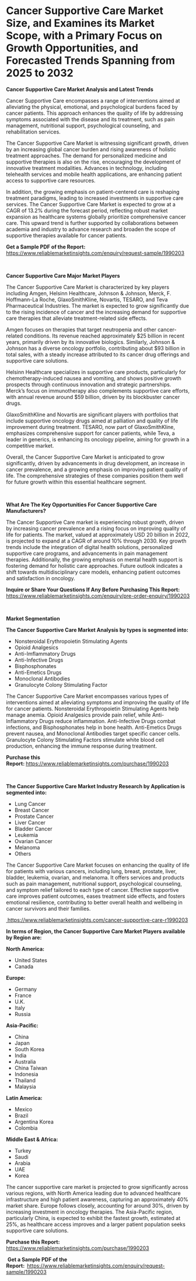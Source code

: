 <p><h1>Cancer Supportive Care Market Size, and Examines its Market Scope, with a Primary Focus on Growth Opportunities, and Forecasted Trends Spanning from 2025 to 2032</h1></p><p><strong>Cancer Supportive Care Market Analysis and Latest Trends</strong></p>
<p><p>Cancer Supportive Care encompasses a range of interventions aimed at alleviating the physical, emotional, and psychological burdens faced by cancer patients. This approach enhances the quality of life by addressing symptoms associated with the disease and its treatment, such as pain management, nutritional support, psychological counseling, and rehabilitation services. </p><p>The Cancer Supportive Care Market is witnessing significant growth, driven by an increasing global cancer burden and rising awareness of holistic treatment approaches. The demand for personalized medicine and supportive therapies is also on the rise, encouraging the development of innovative treatment modalities. Advances in technology, including telehealth services and mobile health applications, are enhancing patient access to supportive care resources.</p><p>In addition, the growing emphasis on patient-centered care is reshaping treatment paradigms, leading to increased investments in supportive care services. The Cancer Supportive Care Market is expected to grow at a CAGR of 13.2% during the forecast period, reflecting robust market expansion as healthcare systems globally prioritize comprehensive cancer care. This upward trend is further supported by collaborations between academia and industry to advance research and broaden the scope of supportive therapies available for cancer patients.</p></p>
<p><strong>Get a Sample PDF of the Report:&nbsp;</strong> <a href="https://www.reliablemarketinsights.com/enquiry/request-sample/1990203?utm_campaign=3003&utm_medium=2&utm_source=Github&utm_content=ia&utm_term=19042025&utm_id=cancer-supportive-care">https://www.reliablemarketinsights.com/enquiry/request-sample/1990203</a></p>
<p>&nbsp;</p>
<p><strong>Cancer Supportive Care Major Market Players</strong></p>
<p><p>The Cancer Supportive Care Market is characterized by key players including Amgen, Helsinn Healthcare, Johnson & Johnson, Merck, F. Hoffmann-La Roche, GlaxoSmithKline, Novartis, TESARO, and Teva Pharmaceutical Industries. The market is expected to grow significantly due to the rising incidence of cancer and the increasing demand for supportive care therapies that alleviate treatment-related side effects.</p><p>Amgen focuses on therapies that target neutropenia and other cancer-related conditions. Its revenue reached approximately $25 billion in recent years, primarily driven by its innovative biologics. Similarly, Johnson & Johnson has a diverse oncology portfolio, contributing about $93 billion in total sales, with a steady increase attributed to its cancer drug offerings and supportive care solutions.</p><p>Helsinn Healthcare specializes in supportive care products, particularly for chemotherapy-induced nausea and vomiting, and shows positive growth prospects through continuous innovation and strategic partnerships. Merck’s focus on immunotherapy also complements supportive care efforts, with annual revenue around $59 billion, driven by its blockbuster cancer drugs.</p><p>GlaxoSmithKline and Novartis are significant players with portfolios that include supportive oncology drugs aimed at palliation and quality of life improvement during treatment. TESARO, now part of GlaxoSmithKline, emphasizes comprehensive support for cancer patients, while Teva, a leader in generics, is enhancing its oncology pipeline, aiming for growth in a competitive market.</p><p>Overall, the Cancer Supportive Care Market is anticipated to grow significantly, driven by advancements in drug development, an increase in cancer prevalence, and a growing emphasis on improving patient quality of life. The comprehensive strategies of these companies position them well for future growth within this essential healthcare segment.</p></p>
<p>&nbsp;</p>
<p><strong>What Are The Key Opportunities For Cancer Supportive Care Manufacturers?</strong></p>
<p><p>The Cancer Supportive Care market is experiencing robust growth, driven by increasing cancer prevalence and a rising focus on improving quality of life for patients. The market, valued at approximately USD 20 billion in 2022, is projected to expand at a CAGR of around 10% through 2030. Key growth trends include the integration of digital health solutions, personalized supportive care programs, and advancements in pain management therapies. Additionally, the growing emphasis on mental health support is fostering demand for holistic care approaches. Future outlook indicates a shift towards multidisciplinary care models, enhancing patient outcomes and satisfaction in oncology.</p></p>
<p><strong>Inquire or Share Your Questions If Any Before Purchasing This Report:</strong> <a href="https://www.reliablemarketinsights.com/enquiry/pre-order-enquiry/1990203?utm_campaign=3003&utm_medium=2&utm_source=Github&utm_content=ia&utm_term=19042025&utm_id=cancer-supportive-care">https://www.reliablemarketinsights.com/enquiry/pre-order-enquiry/1990203</a></p>
<p>&nbsp;</p>
<p><strong>Market Segmentation</strong></p>
<p><strong>The Cancer Supportive Care Market Analysis by types is segmented into:</strong></p>
<p><ul><li>Nonsteroidal Erythropoietin Stimulating Agents</li><li>Opioid Analgesics</li><li>Anti-Imflammatory Drugs</li><li>Anti-Infective Drugs</li><li>Bisphosphonates</li><li>Anti-Emetics Drugs</li><li>Monoclonal Antibodies</li><li>Granulocyte Colony Stimulating Factor</li></ul></p>
<p><p>The Cancer Supportive Care Market encompasses various types of interventions aimed at alleviating symptoms and improving the quality of life for cancer patients. Nonsteroidal Erythropoietin Stimulating Agents help manage anemia. Opioid Analgesics provide pain relief, while Anti-Inflammatory Drugs reduce inflammation. Anti-Infective Drugs combat infections, and Bisphosphonates help in bone health. Anti-Emetics Drugs prevent nausea, and Monoclonal Antibodies target specific cancer cells. Granulocyte Colony Stimulating Factors stimulate white blood cell production, enhancing the immune response during treatment.</p></p>
<p><strong>Purchase this Report:&nbsp;</strong><a href="https://www.reliablemarketinsights.com/purchase/1990203?utm_campaign=3003&utm_medium=2&utm_source=Github&utm_content=ia&utm_term=19042025&utm_id=cancer-supportive-care">https://www.reliablemarketinsights.com/purchase/1990203</a></p>
<p>&nbsp;</p>
<p><strong>The Cancer Supportive Care Market Industry Research by Application is segmented into:</strong></p>
<p><ul><li>Lung Cancer</li><li>Breast Cancer</li><li>Prostate Cancer</li><li>Liver Cancer</li><li>Bladder Cancer</li><li>Leukemia</li><li>Ovarian Cancer</li><li>Melanoma</li><li>Others</li></ul></p>
<p><p>The Cancer Supportive Care Market focuses on enhancing the quality of life for patients with various cancers, including lung, breast, prostate, liver, bladder, leukemia, ovarian, and melanoma. It offers services and products such as pain management, nutritional support, psychological counseling, and symptom relief tailored to each type of cancer. Effective supportive care improves patient outcomes, eases treatment side effects, and fosters emotional resilience, contributing to better overall health and wellbeing in cancer survivors and their families.</p></p>
<p><a href="https://www.reliablemarketinsights.com/cancer-supportive-care-r1990203?utm_campaign=3003&utm_medium=2&utm_source=Github&utm_content=ia&utm_term=19042025&utm_id=cancer-supportive-care">&nbsp;https://www.reliablemarketinsights.com/cancer-supportive-care-r1990203</a></p>
<p><strong>In terms of Region, the Cancer Supportive Care Market Players available by Region are:</strong></p>
<p>
    <p> <strong> North America: </strong>
        <ul>
            <li>United States</li>
            <li>Canada</li>
        </ul>
        </p> 
    <p> <strong> Europe: </strong>
        <ul>
            <li>Germany</li>
            <li>France</li>
            <li>U.K.</li>
            <li>Italy</li>
            <li>Russia</li>
        </ul>
        </p> 
    <p> <strong> Asia-Pacific: </strong>
        <ul>
            <li>China</li>
            <li>Japan</li>
            <li>South Korea</li>
            <li>India</li>
            <li>Australia</li>
            <li>China Taiwan</li>
            <li>Indonesia</li>
            <li>Thailand</li>
            <li>Malaysia</li>
        </ul>
        </p> 
    <p> <strong> Latin America: </strong>
        <ul>
            <li>Mexico</li>
            <li>Brazil</li>
            <li>Argentina Korea</li>
            <li>Colombia</li>
        </ul>
        </p> 
    <p> <strong> Middle East & Africa: </strong>
        <ul>
            <li>Turkey</li>
            <li>Saudi</li>
            <li>Arabia</li>
            <li>UAE</li>
            <li>Korea</li>
        </ul>
    </p>
    </p>
<p><p>The cancer supportive care market is projected to grow significantly across various regions, with North America leading due to advanced healthcare infrastructure and high patient awareness, capturing an approximately 40% market share. Europe follows closely, accounting for around 30%, driven by increasing investment in oncology therapies. The Asia-Pacific region, particularly China, is expected to exhibit the fastest growth, estimated at 25%, as healthcare access improves and a larger patient population seeks supportive care solutions.</p></p>
<p><strong>Purchase this Report: </strong><a href="https://www.reliablemarketinsights.com/purchase/1990203?utm_campaign=3003&utm_medium=2&utm_source=Github&utm_content=ia&utm_term=19042025&utm_id=cancer-supportive-care">https://www.reliablemarketinsights.com/purchase/1990203</a></p>
<p>&nbsp;<strong>Get a Sample PDF of the Report:&nbsp;&nbsp;</strong><a href="https://www.reliablemarketinsights.com/enquiry/request-sample/1990203?utm_campaign=3003&utm_medium=2&utm_source=Github&utm_content=ia&utm_term=19042025&utm_id=cancer-supportive-care">https://www.reliablemarketinsights.com/enquiry/request-sample/1990203</a></p>
<p><strong></strong></p>
<p><p></p><p></p><p></p></p>